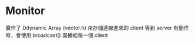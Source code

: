# Monitor

實作了 Ddynamic Array (vector.h) 來存儲連線進來的 client
等到 server 有動作時，會使用 broadcast() 廣播給每一個 client